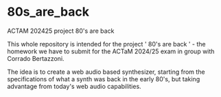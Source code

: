 # 80s_are_back
ACTAM 202425 project 80's are back

This whole repository is intended for the project ' 80's are back ' - the homework we have to submit for the ACTaM 2024/25 exam in group with Corrado Bertazzoni.

The idea is to create a web audio based synthesizer, starting from the specifications of what a synth was back in the early 80's, but taking advantage from today's web audio capabilities.
